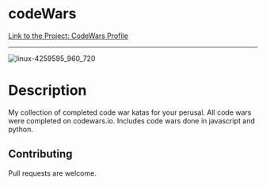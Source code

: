 # codeWars

[Link to the Project: CodeWars Profile](https://www.codewars.com/users/KaiaCodes0)
___
![linux-4259595_960_720](https://user-images.githubusercontent.com/49502261/60325160-9e152800-9954-11e9-9749-823cdcb86813.jpg)

# Description
My collection of completed code war katas for your perusal. All code wars were completed on codewars.io. Includes code wars done in javascript and python.

## Contributing
Pull requests are welcome.
